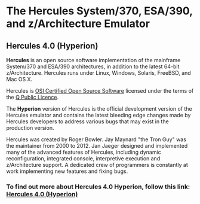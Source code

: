 # The Hercules System/370, ESA/390, and z/Architecture Emulator

## Hercules 4.0 (Hyperion)

**Hercules** is an open source software implementation of the mainframe
System/370 and ESA/390 architectures, in addition to the latest 64-bit
z/Architecture. Hercules runs under Linux, Windows,
Solaris, FreeBSD,
and Mac OS X.

Hercules is [OSI Certified Open Source Software](http://www.opensource.org/)
licensed under the terms of the [Q Public Licence](http://hercules-390.github.io/html/herclic.html).

The **Hyperion** version of Hercules is the official development version of
the Hercules emulator and contains the latest bleeding edge changes made by Hercules
developers to address various bugs that may exist in the production version.

Hercules was created by Roger Bowler.
Jay Maynard "the Tron Guy" was the maintainer from 2000 to 2012.
Jan Jaeger designed and implemented many of the advanced features of
Hercules, including dynamic reconfiguration, integrated console,
interpretive execution and z/Architecture support. A dedicated crew of
programmers is constantly at work implementing new features and fixing bugs.

### To find out more about Hercules 4.0 Hyperion, follow this link: [Hercules 4.0 (Hyperion)](http://hercules-390.github.io/html/)
